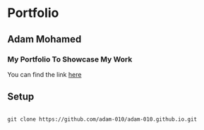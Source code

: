 # Portfolio

## Adam Mohamed

### My Portfolio To Showcase My Work

You can find the link [here](https://adam-010.github.io)
## Setup
```

git clone https://github.com/adam-010/adam-010.github.io.git

```

